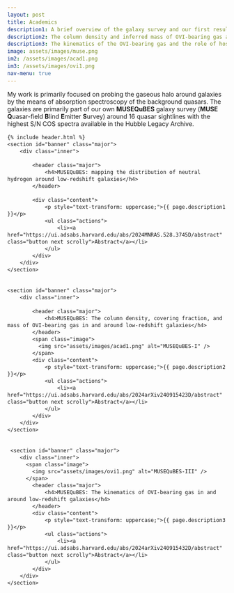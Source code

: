 ```yaml
---
layout: post
title: Academics
description1: A brief overview of the galaxy survey and our first result of the statistical distribution of neutral hydrogen in and around the galaxies can be found here.
description2: The column density and inferred mass of OVI-bearing gas around galaxies is presented here. Leveraging the low-mass galaxies from MUSEQuBES alongside the higher-mass galaxies from literature, this work disentangles the different origin scenarios of OVI in galactic halos. 
description3: The kinematics of the OVI-bearing gas and the role of host galaxy properties is explored in this work. 
image: assets/images/muse.png
im2: /assets/images/acad1.png
im3: /assets/images/ovi1.png
nav-menu: true
---
```


My work is primarily focused on probing the gaseous halo around galaxies by the means of absorption spectroscopy of the background quasars. The galaxies are primarily part of our own <b>MUSEQuBES</b> galaxy survey (<b>MUSE</b> <b>Q</b>uasar-field <b>B</b>lind <b>E</b>mitter <b>S</b>urvey) around 16 quasar sightlines with the highest S/N COS spectra available in the Hubble Legacy Archive. 

<body>


    {% include header.html %}
    <section id="banner" class="major">
        <div class="inner"> 

            <header class="major">
                <h4>MUSEQuBES: mapping the distribution of neutral hydrogen around low-redshift galaxies</h4>
            </header>

            <div class="content">
                <p style="text-transform: uppercase;">{{ page.description1 }}</p>
                <ul class="actions">
                    <li><a href="https://ui.adsabs.harvard.edu/abs/2024MNRAS.528.3745D/abstract" class="button next scrolly">Abstract</a></li>
                </ul>
            </div>
        </div>
    </section>


    <section id="banner" class="major">
        <div class="inner"> 

            <header class="major">
                <h4>MUSEQuBES: The column density, covering fraction, and mass of OVI-bearing gas in and around low-redshift galaxies</h4>
            </header>
            <span class="image">
              <img src="assets/images/acad1.png" alt="MUSEQuBES-I" />
            </span>
            <div class="content">
                <p style="text-transform: uppercase;">{{ page.description2 }}</p>
                <ul class="actions">
                    <li><a href="https://ui.adsabs.harvard.edu/abs/2024arXiv240915423D/abstract" class="button next scrolly">Abstract</a></li>
                </ul>
            </div>
        </div>
    </section>

   
     <section id="banner" class="major">
        <div class="inner"> 
          <span class="image">
            <img src="assets/images/ovi1.png" alt="MUSEQuBES-III" />
          </span>
            <header class="major">
                <h4>MUSEQuBES: The kinematics of OVI-bearing gas in and around low-redshift galaxies</h4>
            </header>
            <div class="content">
                <p style="text-transform: uppercase;">{{ page.description3 }}</p>
                <ul class="actions">
                    <li><a href="https://ui.adsabs.harvard.edu/abs/2024arXiv240915432D/abstract" class="button next scrolly">Abstract</a></li>
                </ul>
            </div>
        </div>
    </section>







